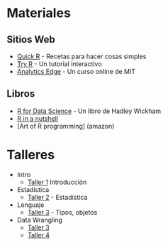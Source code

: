 # Materiales

## Sitios Web

* [Quick R](http://www.statmethods.net/) - Recetas para hacer cosas simples
* [Try R](http://tryr.codeschool.com) - Un tutorial interactivo
* [Analytics Edge](https://www.edx.org/course/analytics-edge-mitx-15-071x-3) - Un curso online de MIT

## Libros
* [R for Data Science](http://r4ds.had.co.nz/) - Un libro de Hadley Wickham
* [R in a nutshell](amazon)
* [Art of R programming] (amazon)


# Talleres
  * Intro
    + [Taller 1](http://rpubs.com/rlabuonora/intro) Introducción
  * Estadística
    + [Taller 2](http://rpubs.com/rlabuonora/stats) - Estadística
  * Lenguaje
    + [Taller 3](http://rpubs.com/rlabuonora/rlang) - Tipos, objetos
 * Data Wrangling
    + [Taller 3](http://rpubs.com/rlabuonora/wrangling)
    + [Taller 4](http://rpubs.com/rlabuonora/wrangling-2)

